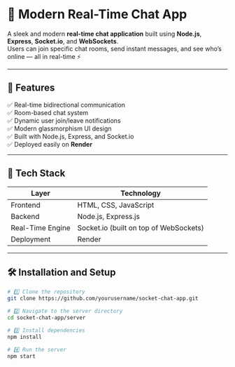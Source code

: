 # 💬 Modern Real-Time Chat App

A sleek and modern **real-time chat application** built using **Node.js**, **Express**, **Socket.io**, and **WebSockets**.  
Users can join specific chat rooms, send instant messages, and see who’s online — all in real-time ⚡

---

## 🚀 Features

✅ Real-time bidirectional communication  
✅ Room-based chat system  
✅ Dynamic user join/leave notifications  
✅ Modern glassmorphism UI design  
✅ Built with Node.js, Express, and Socket.io  
✅ Deployed easily on **Render**

---

## 🧠 Tech Stack

| Layer | Technology |
|-------|-------------|
| Frontend | HTML, CSS, JavaScript |
| Backend | Node.js, Express.js |
| Real-Time Engine | Socket.io (built on top of WebSockets) |
| Deployment | Render |

---

## 🛠️ Installation and Setup

```bash
# 1️⃣ Clone the repository
git clone https://github.com/yourusername/socket-chat-app.git

# 2️⃣ Navigate to the server directory
cd socket-chat-app/server

# 3️⃣ Install dependencies
npm install

# 4️⃣ Run the server
npm start

